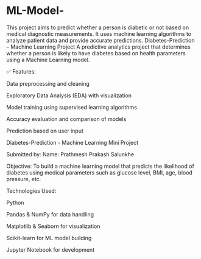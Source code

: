 # ML-Model-
This project aims to predict whether a person is diabetic or not based on medical diagnostic measurements. It uses machine learning algorithms to analyze patient data and provide accurate predictions.
Diabetes-Prediction – Machine Learning Project
A predictive analytics project that determines whether a person is likely to have diabetes based on health parameters using a Machine Learning model.

✅ Features:

Data preprocessing and cleaning

Exploratory Data Analysis (EDA) with visualization

Model training using supervised learning algorithms

Accuracy evaluation and comparison of models

Prediction based on user input

Diabetes-Prediction - Machine Learning Mini Project

Submitted by:
Name: Prathmesh Prakash Salunkhe

Objective:
To build a machine learning model that predicts the likelihood of diabetes using medical parameters such as glucose level, BMI, age, blood pressure, etc.

Technologies Used:

Python

Pandas & NumPy for data handling

Matplotlib & Seaborn for visualization

Scikit-learn for ML model building

Jupyter Notebook for development
